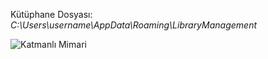 Kütüphane Dosyası: *C:\Users\username\AppData\Roaming\LibraryManagement*

![Katmanlı Mimari](https://github.com/seaque/LibraryManagement/blob/main/img/Katmanl%C4%B1Mimari.png)
